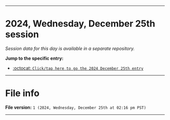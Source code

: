 
***

# 2024, Wednesday, December 25th session

_Session data for this day is available in a separate repository._

**Jump to the specific entry:**

- [:octocat: `Click/tap here to go the 2024 December 25th entry`](https://github.com/seanpm2001/SeansLifeArchive_Images_TinyTower_Y2024/tree/SeansLifeArchive_Images_TinyTower_Y2024_Main-dev/2024/12_December/25/)

***

# File info

**File version:** `1 (2024, Wednesday, December 25th at 02:16 pm PST)`

***
